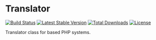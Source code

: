 # Translator
[![Build Status](https://travis-ci.org/benfiratkaya/Translator.png?branch=master)](https://travis-ci.org/benfiratkaya/Translator)
[![Latest Stable Version](https://poser.pugx.org/benfiratkaya/translator/v/stable.svg)](https://packagist.org/packages/benfiratkaya/translator)
[![Total Downloads](https://poser.pugx.org/benfiratkaya/translator/downloads.png)](https://packagist.org/packages/benfiratkaya,translator)
[![License](https://poser.pugx.org/benfiratkaya/translator/license.svg)](https://packagist.org/packages/benfiratkaya/translator)

Translator class for based PHP systems.
